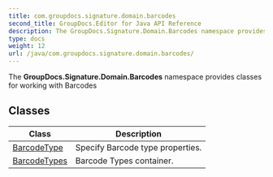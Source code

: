 ```yaml
---
title: com.groupdocs.signature.domain.barcodes
second_title: GroupDocs.Editor for Java API Reference
description: The GroupDocs.Signature.Domain.Barcodes namespace provides classes for working with Barcodes
type: docs
weight: 12
url: /java/com.groupdocs.signature.domain.barcodes/
---
```


The **GroupDocs.Signature.Domain.Barcodes** namespace provides classes for working with Barcodes


## Classes

| Class | Description |
| --- | --- |
| [BarcodeType](../com.groupdocs.signature.domain.barcodes/barcodetype) | Specify Barcode type properties. |
| [BarcodeTypes](../com.groupdocs.signature.domain.barcodes/barcodetypes) | Barcode Types container. |
